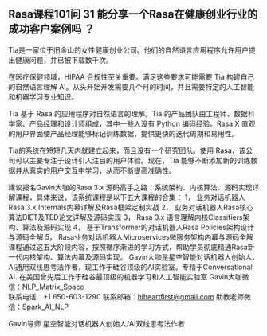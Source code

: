 ## Rasa课程101问 31 能分享一个Rasa在健康创业行业的成功客户案例吗 ？ 
Tia是一家位于旧金山的女性健康创业公司。他们的自然语言应用程序允许用户提出健康问题，并已被下载数千次。

在医疗保健领域，HIPAA 合规性至关重要。满足这些要求可能需要 Tia 构建自己的自然语言理解 AI。从头开始开发需要几个月的时间，并且需要特定的人工智能和机器学习专业知识。

 
Tia 基于 Rasa 的应用程序对自然语言的理解。Tia 的产品团队由工程师、数据科学家、产品经理和设计师组成，其中一些人没有 Python 编码经验。Rasa X 直观的用户界面使产品经理能够标记训练数据，提供更快的迭代周期和易用性。

 
Tia的系统在短短几天内就建立起来，而且没有一个研究团队。使用 Rasa，该公司可以主要专注于设计引人注目的用户体验。现在，Tia 能够不断添加新的训练数据并从真实的用户交互中学习，从而不断提高准确性。

建议报名Gavin大咖的Rasa 3.x 源码高手之路：系统架构、内核算法、源码实现详解课程，具体来说，该系统课程是以下五大课程的合集：
1，    业务对话机器人Rasa 3.x Internals内幕详解及Rasa框架定制实战
2，    业务对话机器人Rasa核心算法DIET及TED论文详解及源码实现
3，    Rasa 3.x 语言理解内核Classifiers架构、算法及源码实现
4，    基于Transformer的对话机器人Rasa Policies架构设计与源码全解
5，    Rasa业务对话机器人Microservices微服务架构内幕与源码全解
课程通过这五大阶段内容，按照循序渐进的学习方式，帮助学员彻底精通Rasa新一代内核架构、算法内幕及源码实现。
Gavin大咖是星空智能对话机器人创始人、AI通用双线思考法作者，现工作于硅谷顶级的AI实验室。专精于Conversational AI. 在美国曾先后工作于硅谷最顶级的机器学习和人工智能实验室 
Gavin大咖微信：NLP_Matrix_Space  
联系电话：+1 650-603-1290
联系邮箱：hiheartfirst@gmail.com
助教老师微信：Spark_AI_NLP   


Gavin导师
星空智能对话机器人创始人/AI双线思考法作者
